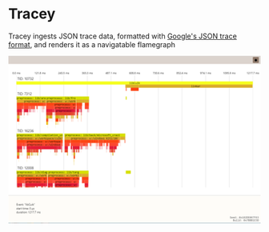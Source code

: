 # Tracey

Tracey ingests JSON trace data, formatted with [Google's JSON trace format](https://docs.google.com/document/d/1CvAClvFfyA5R-PhYUmn5OOQtYMH4h6I0nSsKchNAySU/preview), and renders it as a navigatable flamegraph

![tracey use](media/tracey.png)
